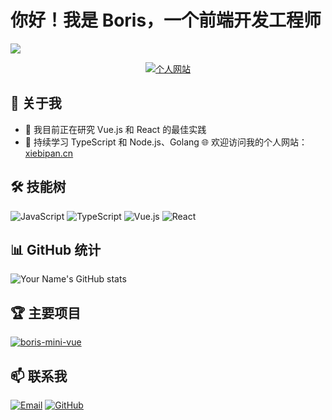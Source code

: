 # 你好！我是 Boris，一个前端开发工程师

[<img src="https://img.shields.io/badge/-个人网站-4285F4?style=for-the-badge&logo=google-chrome&logoColor=white" />](http://xiebipan.cn)

<p align="center">
  <a href="http://xiebipan.cn/">
    <img src="https://img.shields.io/badge/🌟%20查看我的个人网站%20🌟-xiebipan.cn-blue?style=for-the-badge" alt="个人网站" />
  </a>
</p>

## 🚀 关于我

- 🔭 我目前正在研究 Vue.js 和 React 的最佳实践
- 🌱 持续学习 TypeScript 和 Node.js、Golang
🌐 欢迎访问我的个人网站：[xiebipan.cn](http://xiebipan.cn/)

## 🛠 技能树

![JavaScript](https://img.shields.io/badge/-JavaScript-F7DF1E?style=flat-square&logo=javascript&logoColor=black)
![TypeScript](https://img.shields.io/badge/-TypeScript-3178C6?style=flat-square&logo=typescript&logoColor=white)
![Vue.js](https://img.shields.io/badge/-Vue.js-4FC08D?style=flat-square&logo=vue.js&logoColor=white)
![React](https://img.shields.io/badge/-React-61DAFB?style=flat-square&logo=react&logoColor=black)

## 📊 GitHub 统计

![Your Name's GitHub stats](https://github-readme-stats.vercel.app/api?username=borisXBP&show_icons=true&theme=radical)

## 🏆 主要项目

[![boris-mini-vue](https://github-readme-stats.vercel.app/api/pin/?username=borisXBP&repo=boris-mini-vue)](https://github.com/borisXBP/boris-mini-vue)

## 📫 联系我

[![Email](https://img.shields.io/badge/-Email-D14836?style=flat-square&logo=gmail&logoColor=white)](mailto:577870940@qq.com)
[![GitHub](https://img.shields.io/badge/-GitHub-181717?style=flat-square&logo=github)](https://github.com/borisXBP)
